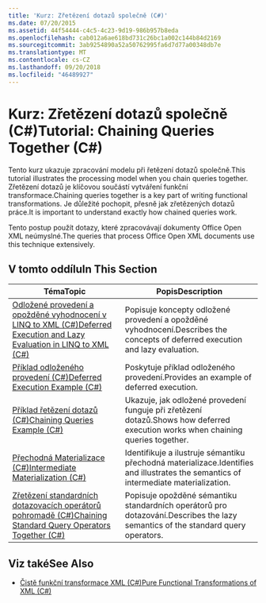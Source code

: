 ```yaml
---
title: 'Kurz: Zřetězení dotazů společně (C#)'
ms.date: 07/20/2015
ms.assetid: 44f54444-c4c5-4c23-9d19-986b957b8eda
ms.openlocfilehash: cab012a6ae618bd731c26bc1a002c144b84d2169
ms.sourcegitcommit: 3ab9254890a52a50762995fa6d7d77a00348db7e
ms.translationtype: MT
ms.contentlocale: cs-CZ
ms.lasthandoff: 09/20/2018
ms.locfileid: "46489927"
---
```

# <a name="tutorial-chaining-queries-together-c"></a><span data-ttu-id="09bdf-102">Kurz: Zřetězení dotazů společně (C#)</span><span class="sxs-lookup"><span data-stu-id="09bdf-102">Tutorial: Chaining Queries Together (C#)</span></span>
<span data-ttu-id="09bdf-103">Tento kurz ukazuje zpracování modelu při řetězení dotazů společně.</span><span class="sxs-lookup"><span data-stu-id="09bdf-103">This tutorial illustrates the processing model when you chain queries together.</span></span> <span data-ttu-id="09bdf-104">Zřetězení dotazů je klíčovou součástí vytváření funkční transformace.</span><span class="sxs-lookup"><span data-stu-id="09bdf-104">Chaining queries together is a key part of writing functional transformations.</span></span> <span data-ttu-id="09bdf-105">Je důležité pochopit, přesně jak zřetězených dotazů práce.</span><span class="sxs-lookup"><span data-stu-id="09bdf-105">It is important to understand exactly how chained queries work.</span></span>  
  
 <span data-ttu-id="09bdf-106">Tento postup použít dotazy, které zpracovávají dokumenty Office Open XML neúmyslné.</span><span class="sxs-lookup"><span data-stu-id="09bdf-106">The queries that process Office Open XML documents use this technique extensively.</span></span>  
  
## <a name="in-this-section"></a><span data-ttu-id="09bdf-107">V tomto oddílu</span><span class="sxs-lookup"><span data-stu-id="09bdf-107">In This Section</span></span>  
  
|<span data-ttu-id="09bdf-108">Téma</span><span class="sxs-lookup"><span data-stu-id="09bdf-108">Topic</span></span>|<span data-ttu-id="09bdf-109">Popis</span><span class="sxs-lookup"><span data-stu-id="09bdf-109">Description</span></span>|  
|-----------|-----------------|  
|[<span data-ttu-id="09bdf-110">Odložené provedení a opožděné vyhodnocení v LINQ to XML (C#)</span><span class="sxs-lookup"><span data-stu-id="09bdf-110">Deferred Execution and Lazy Evaluation in LINQ to XML (C#)</span></span>](../../../../csharp/programming-guide/concepts/linq/deferred-execution-and-lazy-evaluation-in-linq-to-xml.md)|<span data-ttu-id="09bdf-111">Popisuje koncepty odložené provedení a opožděné vyhodnocení.</span><span class="sxs-lookup"><span data-stu-id="09bdf-111">Describes the concepts of deferred execution and lazy evaluation.</span></span>|  
|[<span data-ttu-id="09bdf-112">Příklad odloženého provedení (C#)</span><span class="sxs-lookup"><span data-stu-id="09bdf-112">Deferred Execution Example (C#)</span></span>](../../../../csharp/programming-guide/concepts/linq/deferred-execution-example.md)|<span data-ttu-id="09bdf-113">Poskytuje příklad odloženého provedení.</span><span class="sxs-lookup"><span data-stu-id="09bdf-113">Provides an example of deferred execution.</span></span>|  
|[<span data-ttu-id="09bdf-114">Příklad řetězení dotazů (C#)</span><span class="sxs-lookup"><span data-stu-id="09bdf-114">Chaining Queries Example (C#)</span></span>](../../../../csharp/programming-guide/concepts/linq/chaining-queries-example.md)|<span data-ttu-id="09bdf-115">Ukazuje, jak odložené provedení funguje při zřetězení dotazů.</span><span class="sxs-lookup"><span data-stu-id="09bdf-115">Shows how deferred execution works when chaining queries together.</span></span>|  
|[<span data-ttu-id="09bdf-116">Přechodná Materializace (C#)</span><span class="sxs-lookup"><span data-stu-id="09bdf-116">Intermediate Materialization (C#)</span></span>](../../../../csharp/programming-guide/concepts/linq/intermediate-materialization.md)|<span data-ttu-id="09bdf-117">Identifikuje a ilustruje sémantiku přechodná materializace.</span><span class="sxs-lookup"><span data-stu-id="09bdf-117">Identifies and illustrates the semantics of intermediate materialization.</span></span>|  
|[<span data-ttu-id="09bdf-118">Zřetězení standardních dotazovacích operátorů pohromadě (C#)</span><span class="sxs-lookup"><span data-stu-id="09bdf-118">Chaining Standard Query Operators Together (C#)</span></span>](../../../../csharp/programming-guide/concepts/linq/chaining-standard-query-operators-together.md)|<span data-ttu-id="09bdf-119">Popisuje opožděné sémantiku standardních operátorů pro dotazování.</span><span class="sxs-lookup"><span data-stu-id="09bdf-119">Describes the lazy semantics of the standard query operators.</span></span>|  
  
## <a name="see-also"></a><span data-ttu-id="09bdf-120">Viz také</span><span class="sxs-lookup"><span data-stu-id="09bdf-120">See Also</span></span>

- [<span data-ttu-id="09bdf-121">Čistě funkční transformace XML (C#)</span><span class="sxs-lookup"><span data-stu-id="09bdf-121">Pure Functional Transformations of XML (C#)</span></span>](../../../../csharp/programming-guide/concepts/linq/pure-functional-transformations-of-xml.md)
